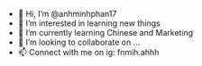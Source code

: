 - 👋 Hi, I’m @anhminhphan17
- 👀 I’m interested in learning new things
- 🌱 I’m currently learning Chinese and Marketing
- 💞️ I’m looking to collaborate on ...
- 📫 Connect with me on ig: fnmih.ahhh 

<!---
anhminhphan17/anhminhphan17 is a ✨ special ✨ repository because its `README.md` (this file) appears on your GitHub profile.
You can click the Preview link to take a look at your changes.
--->
